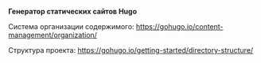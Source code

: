 **Генератор статических сайтов Hugo**

Система организации содержимого: https://gohugo.io/content-management/organization/

Структура проекта: https://gohugo.io/getting-started/directory-structure/
